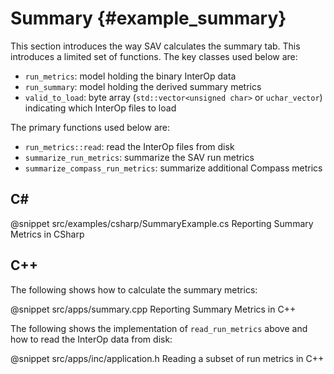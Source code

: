 Summary {#example_summary}
==========================

This section introduces the way SAV calculates the summary tab. This introduces a limited set of functions. The key 
classes used below are:

 - `run_metrics`: model holding the binary InterOp data
 - `run_summary`: model holding the derived summary metrics
 - `valid_to_load`: byte array (`std::vector<unsigned char>` or `uchar_vector`) indicating which InterOp files to load
 
The primary functions used below are:

 - `run_metrics::read`: read the InterOp files from disk
 - `summarize_run_metrics`: summarize the SAV run metrics
 - `summarize_compass_run_metrics`: summarize additional Compass metrics

C#
---

@snippet src/examples/csharp/SummaryExample.cs Reporting Summary Metrics in CSharp


C++
---

The following shows how to calculate the summary metrics:

@snippet src/apps/summary.cpp Reporting Summary Metrics in C++

The following shows the implementation of `read_run_metrics` above and how to read the InterOp data from disk:

@snippet src/apps/inc/application.h Reading a subset of run metrics in C++
